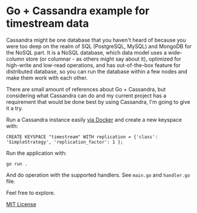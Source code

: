 # Go + Cassandra example for timestream data

Cassandra might be one database that you haven't heard of because
you were too deep on the realm of SQL (PostgreSQL, MySQL) and MongoDB for the NoSQL part.
It is a NoSQL database, which data model uses a wide-column store (or columnar - as others
might say about it), optimized for high-write and low-read operations, and has out-of-the-box
feature for distributed database, so you can run the database within a few nodes and make them
work with each other.

There are small amount of references about Go + Cassandra, but considering what Cassandra
can do and my current project has a requirement that would be done best by using Cassandra,
I'm going to give it a try.

Run a Cassandra instance easily [via Docker](https://hub.docker.com/_/cassandra) and create
a new keyspace with:

```
CREATE KEYSPACE "timestream" WITH replication = {'class': 'SimpleStrategy', 'replication_factor': 1 };
```

Run the application with:
```
go run .
```

And do operation with the supported handlers. See `main.go` and `handler.go` file.

Feel free to explore.

[MIT License](./LICENSE)